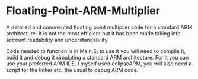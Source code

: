 # Floating-Point-ARM-Multiplier
A detailed and commented floating point multiplier code for a standard ARM architecture. It is not the most efficient but it has been made taking into account readability and understandability.

Code needed to function is in Main.S, to use it you will need to compile it, build it and debug it simulating a standard ARM architecture. 
For it you can use your preferred ARM IDE. I myself used eclipseARM, you will also need a script for the linker etc, the usual to debug ARM code.
